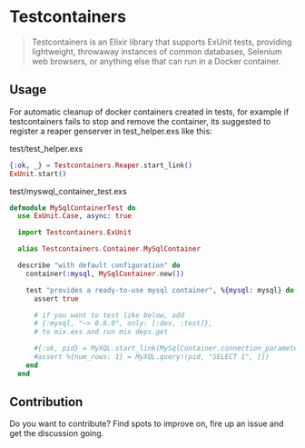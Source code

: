 # Testcontainers

> Testcontainers is an Elixir library that supports ExUnit tests, providing lightweight, throwaway instances of common databases, Selenium web browsers, or anything else that can run in a Docker container.

## Usage

For automatic cleanup of docker containers created in tests, for example if testcontainers fails to stop and remove the container, its suggested to register a reaper genserver in test_helper.exs like this:

test/test_helper.exs
```elixir
{:ok, _} = Testcontainers.Reaper.start_link()
ExUnit.start()
```

test/myswql_container_test.exs
```elixir
defmodule MySqlContainerTest do
  use ExUnit.Case, async: true

  import Testcontainers.ExUnit

  alias Testcontainers.Container.MySqlContainer

  describe "with default configuration" do
    container(:mysql, MySqlContainer.new())

    test "provides a ready-to-use mysql container", %{mysql: mysql} do
      assert true

      # if you want to test like below, add 
      # {:myxql, "~> 0.6.0", only: [:dev, :test]},
      # to mix.exs and run mix deps.get

      #{:ok, pid} = MyXQL.start_link(MySqlContainer.connection_parameters(mysql))
      #assert %{num_rows: 1} = MyXQL.query!(pid, "SELECT 1", [])
    end
  end
```

## Contribution

Do you want to contribute? Find spots to improve on, fire up an issue and get the discussion going.